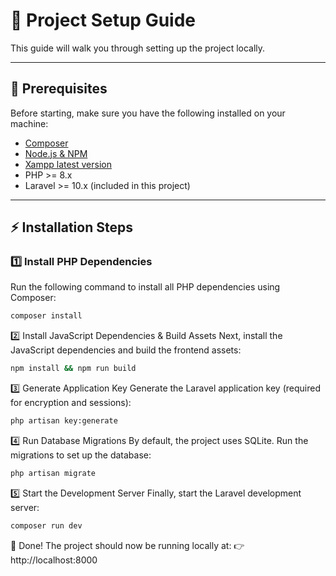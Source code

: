 # 🚀 Project Setup Guide

This guide will walk you through setting up the project locally.  

---

## 📌 Prerequisites
Before starting, make sure you have the following installed on your machine:
- [Composer](https://getcomposer.org/)  
- [Node.js & NPM](https://nodejs.org/)
- [Xampp latest version](https://sourceforge.net/projects/xampp/files/XAMPP%20Windows/8.2.12/)
- PHP >= 8.x  
- Laravel >= 10.x (included in this project)  

---

## ⚡ Installation Steps

### 1️⃣ Install PHP Dependencies
Run the following command to install all PHP dependencies using Composer:
```bash
composer install

```
2️⃣ Install JavaScript Dependencies & Build Assets
Next, install the JavaScript dependencies and build the frontend assets:
```bash
npm install && npm run build

```
3️⃣ Generate Application Key
Generate the Laravel application key (required for encryption and sessions):
```bash
php artisan key:generate

```
4️⃣ Run Database Migrations
By default, the project uses SQLite. Run the migrations to set up the database:
```bash
php artisan migrate

```
5️⃣ Start the Development Server
Finally, start the Laravel development server:
```bash
composer run dev

```
🎉 Done!
The project should now be running locally at:
👉 http://localhost:8000


